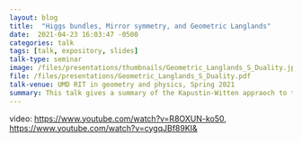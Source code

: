 ```yaml
---
layout: blog 
title:  "Higgs bundles, Mirror symmetry, and Geometric Langlands"
date:  2021-04-23 16:03:47 -0500
categories: talk
tags: [talk, expository, slides]
talk-type: seminar
image: /files/presentations/thumbnails/Geometric_Langlands_S_Duality.jpg
file: /files/presentations/Geometric_Langlands_S_Duality.pdf
talk-venue: UMD RIT in geometry and physics, Spring 2021
summary: This talk gives a summary of the Kapustin-Witten appraoch to the geometric langlands correspondence. This realizes geometric langlands as a duality between A-branes (langrangian submanifolds) on the moduli space of Higgs bundles with gauge group G, and B-branes (coherent sheaves) on the moduli space of Higgs bundles with the langlands dual gauge group G^L. This flavor of mirror symmetry arises from S-duality of an N=4 supersymmetric 4D gauge theory. On the Higgs bundles side, it comes from T-duality of the Hitchin integrable system.---
---  
```


video: https://www.youtube.com/watch?v=R8OXUN-ko50, https://www.youtube.com/watch?v=cygqJBf89KI&
